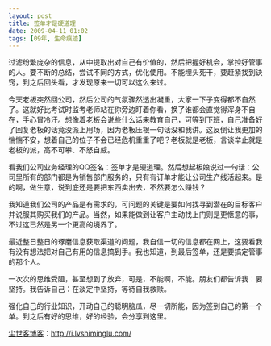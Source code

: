 ```yaml
---
layout: post
title: 签单才是硬道理
date: 2009-04-11 01:02
tags: [09年, 生命痕迹]
---
```

过滤纷繁庞杂的信息，从中提取出对自己有价值的，然后把握好机会，掌控好管事的人。要不断的总结，尝试不同的方式，优化使用。不能埋头死干，要赶紧找到诀窍，到之后回头看，才发现原来一切可以这么来过。

今天老板突然回公司，然后公司的气氛骤然透出凝重，大家一下子变得都不自然了。这就好比考试时监考老师站在你旁边盯着你看，换了谁都会直觉得浑身不自在，手心冒冷汗。想像着老板会说些什么话来教育自己，可等到下班，自己准备好了回复老板的话竟没派上用场，因为老板压根一句话没和我讲。这反倒让我更加的惴惴不安，想着自己的位子不会已经危机重重了吧？老板就是老板，言谈举止就是老板的派，高不可攀、不怒自威。

看我们公司业务经理的QQ签名：签单才是硬道理。然后想起板娘说过一句话：公司里所有的部门都是为销售部门服务的，只有有订单才能让公司生产线活起来。是的啊，做生意，说到底还是要把东西卖出去，不然要怎么赚钱？

我知道我们公司的产品是有需求的，可问题的关键是要如何找寻到潜在的目标客户并说服其购买我们的产品。当然，如果能做到让客户主动找上门则是更惬意的事，不过这已然是另一个更高的境界了。

最近整日整日的琢磨信息获取渠道的问题，我自信一切的信息都在网上，这要看我有没有想法把对自己有用的信息搞到手。我也知道，到最后签单，还是要搞定管事的那个人。

一次次的思维受阻，甚至想到了放弃，可是，不能啊，不能。朋友们都告诉我：要坚持。我告诉自己：在淡定中坚持，等待自我救赎。

强化自己的行业知识，开动自己的聪明脑瓜，尽一切所能，因为签到自己的第一个单。到之后有好的思维，好的经验，会分享到这里。

<a href="http://i.lvshiminglu.com/">尘世客博客</a>：<a href="http://i.lvshiminglu.com/">http://i.lvshiminglu.com/</a>

